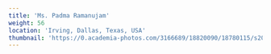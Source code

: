 ```yaml
---
title: 'Ms. Padma Ramanujam'
weight: 56
location: 'Irving, Dallas, Texas, USA'
thumbnail: 'https://0.academia-photos.com/3166689/18820090/18780115/s200_k.kalyanasundaram.jpg'
---
```

